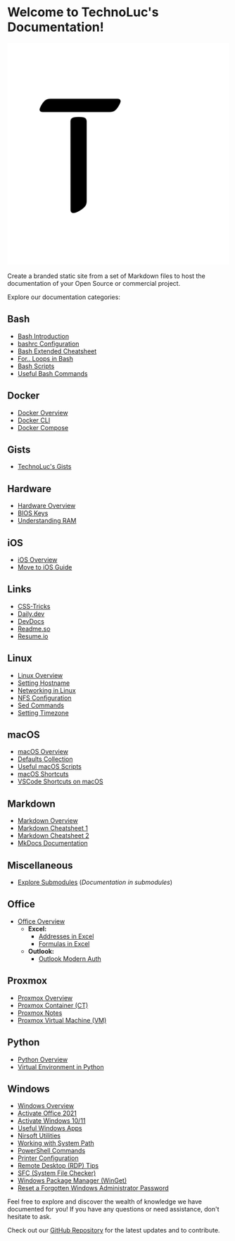 # Welcome to TechnoLuc's Documentation!

![TechnoLuc Logo](assets/logo.png)

Create a branded static site from a set of Markdown files to host the documentation of your Open Source or commercial project.

Explore our documentation categories:

## Bash
- [Bash Introduction](bash/index.md)
- [bashrc Configuration](bash/bashrc.md)
- [Bash Extended Cheatsheet](bash/cheatsheet.md)
- [For.. Loops in Bash](bash/loops.md)
- [Bash Scripts](bash/scripts.md)
- [Useful Bash Commands](bash/useful_commands.md)

## Docker
- [Docker Overview](docker/index.md)
- [Docker CLI](docker/docker-cli.md)
- [Docker Compose](docker/docker-compose.md)

## Gists
- [TechnoLuc's Gists](https://gist.github.com/technoluc/starred)

## Hardware
- [Hardware Overview](hardware/index.md)
- [BIOS Keys](hardware/bioskeys.md)
- [Understanding RAM](hardware/ram.md)

## iOS
- [iOS Overview](ios/index.md)
- [Move to iOS Guide](ios/move.md)

## Links
- [CSS-Tricks](https://css-tricks.com)
- [Daily.dev](https://app.daily.dev/)
- [DevDocs](https://devdocs.io)
- [Readme.so](https://readme.so)
- [Resume.io](https://resume.io)

## Linux
- [Linux Overview](linux/index.md)
- [Setting Hostname](linux/set-hostname.md)
- [Networking in Linux](linux/networking.md)
- [NFS Configuration](linux/nfs.md)
- [Sed Commands](linux/sed.md)
- [Setting Timezone](linux/set-timezone.md)

## macOS
- [macOS Overview](macos/index.md)
- [Defaults Collection](macos/collection.md)
- [Useful macOS Scripts](macos/macos-scripts.md)
- [macOS Shortcuts](macos/macos-shortcuts.md)
- [VSCode Shortcuts on macOS](macos/vscode-macos-shortcuts.md)

## Markdown
- [Markdown Overview](markdown/index.md)
- [Markdown Cheatsheet 1](markdown/markdown-cheat-sheet.md)
- [Markdown Cheatsheet 2](markdown/markdown-cheatsheet.md)
- [MkDocs Documentation](mkdocs/index.md)

## Miscellaneous
- [Explore Submodules](#) (*Documentation in submodules*)

## Office
- [Office Overview](office/index.md)
  - **Excel:**
    - [Addresses in Excel](office/excel/addresses.md)
    - [Formulas in Excel](office/excel/formulas.md)
  - **Outlook:**
    - [Outlook Modern Auth](office/outlook/outlook-modern-auth.md)

## Proxmox
- [Proxmox Overview](proxmox/index.md)
- [Proxmox Container (CT)](proxmox/ct.md)
- [Proxmox Notes](proxmox/notes.md)
- [Proxmox Virtual Machine (VM)](proxmox/vm.md)

## Python
- [Python Overview](python/index.md)
- [Virtual Environment in Python](python/virtualenv.md)

## Windows
- [Windows Overview](windows/index.md)
- [Activate Office 2021](windows/office.md)
- [Activate Windows 10/11](windows/windows.md)
- [Useful Windows Apps](windows/apps.md)
- [Nirsoft Utilities](windows/nirsoft.md)
- [Working with System Path](windows/path.md)
- [PowerShell Commands](windows/pwsh.md)
- [Printer Configuration](windows/printers.md)
- [Remote Desktop (RDP) Tips](windows/rdp.md)
- [SFC (System File Checker)](windows/sfc.md)
- [Windows Package Manager (WinGet)](windows/winget.md)
- [Reset a Forgotten Windows Administrator Password](windows/admin.md)

Feel free to explore and discover the wealth of knowledge we have documented for you! If you have any questions or need assistance, don't hesitate to ask.

Check out our [GitHub Repository](https://github.com/technoluc/technoluc.github.io) for the latest updates and to contribute.
